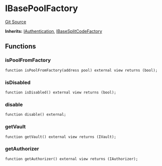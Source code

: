 # IBasePoolFactory
[Git Source](https://github.com/Increment-Finance/peripheral-contracts/blob/b10b7c737f1995b97150c4bde2bb1f9387e53eef/src/interfaces/balancer/IWeightedPoolFactory.sol)

**Inherits:**
[IAuthentication](/src/interfaces/balancer/IVault.sol/interface.IAuthentication.md), [IBaseSplitCodeFactory](/src/interfaces/balancer/IWeightedPoolFactory.sol/interface.IBaseSplitCodeFactory.md)


## Functions
### isPoolFromFactory


```solidity
function isPoolFromFactory(address pool) external view returns (bool);
```

### isDisabled


```solidity
function isDisabled() external view returns (bool);
```

### disable


```solidity
function disable() external;
```

### getVault


```solidity
function getVault() external view returns (IVault);
```

### getAuthorizer


```solidity
function getAuthorizer() external view returns (IAuthorizer);
```

